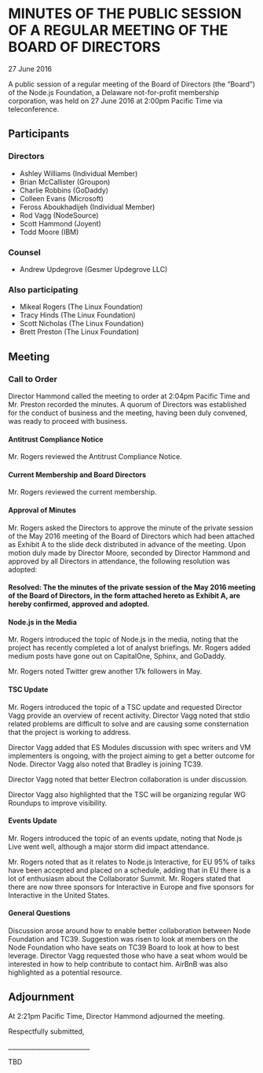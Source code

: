 # MINUTES OF THE PUBLIC SESSION OF A REGULAR MEETING OF THE BOARD OF DIRECTORS

27 June 2016

A public session of a regular meeting of the Board of Directors (the “Board”) of the Node.js Foundation, a Delaware not-for-profit membership corporation, was held on 27 June 2016 at 2:00pm Pacific Time via teleconference.

## Participants
### Directors

* Ashley Williams (Individual Member)
* Brian McCallister (Groupon)
* Charlie Robbins (GoDaddy)
* Colleen Evans (Microsoft)
* Feross Aboukhadijeh (Individual Member)
* Rod Vagg (NodeSource)
* Scott Hammond (Joyent)
* Todd Moore (IBM)

### Counsel

* Andrew Updegrove (Gesmer Updegrove LLC)

### Also participating

* Mikeal Rogers (The Linux Foundation)
* Tracy Hinds (The Linux Foundation)
* Scott Nicholas (The Linux Foundation)
* Brett Preston (The Linux Foundation)

## Meeting
### Call to Order

Director Hammond called the meeting to order at 2:04pm Pacific Time and Mr. Preston recorded the minutes. A quorum of Directors was established for the conduct of business and the meeting, having been duly convened, was ready to proceed with business.

#### Antitrust Compliance Notice

Mr. Rogers reviewed the Antitrust Compliance Notice.

#### Current Membership and Board Directors

Mr. Rogers reviewed the current membership.

#### Approval of Minutes

Mr. Rogers asked the Directors to approve the minute of the private session of the May 2016 meeting of the Board of Directors which had been attached as Exhibit A to the slide deck distributed in advance of the meeting. Upon motion duly made by Director Moore, seconded by Director Hammond and approved by all Directors in attendance, the following resolution was adopted:

#### Resolved: The the minutes of the private session of the May 2016 meeting of the Board of Directors, in the form attached hereto as Exhibit A, are hereby confirmed, approved and adopted.

#### Node.js in the Media

Mr. Rogers introduced the topic of Node.js in the media, noting that the project has recently completed a lot of analyst briefings. Mr. Rogers added medium posts have gone out on CapitalOne, Sphinx, and GoDaddy.

Mr. Rogers noted Twitter grew another 17k followers in May.

#### TSC Update

Mr. Rogers introduced the topic of a TSC update and requested Director Vagg provide an overview of recent activity. Director Vagg noted that stdio related problems are difficult to solve and are causing some consternation that the project is working to address.

Director Vagg added that ES Modules discussion with spec writers and VM implementers is ongoing, with the project aiming to get a better outcome for Node. Director Vagg also noted that Bradley is joining TC39.

Director Vagg noted that better Electron collaboration is under discussion.

Director Vagg also highlighted that the TSC will be organizing regular WG Roundups to improve visibility.

#### Events Update

Mr. Rogers introduced the topic of an events update, noting that Node.js Live went well, although a major storm did impact attendance.

Mr. Rogers noted that as it relates to Node.js Interactive, for EU 95% of talks have been accepted and placed on a schedule, adding that in EU there is a lot of enthusiasm about the Collaborator Summit. Mr. Rogers stated that there are now three sponsors for Interactive in Europe and five sponsors for Interactive in the United States.

#### General Questions

Discussion arose around how to enable better collaboration between Node Foundation and TC39. Suggestion was risen to look at members on the Node Foundation who have seats on TC39 Board to look at how to best leverage. Director Vagg requested those who have a seat whom would be interested in how to help contribute to contact him. AirBnB was also highlighted as a potential resource.

## Adjournment


At 2:21pm Pacific Time, Director Hammond adjourned the meeting.

Respectfully submitted,

\__________________________

TBD